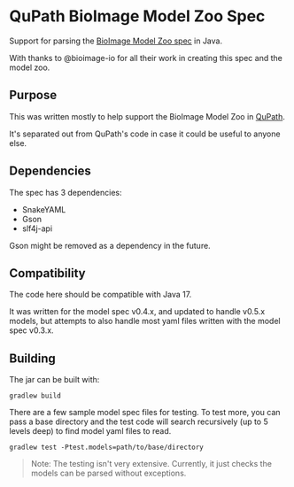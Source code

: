 # QuPath BioImage Model Zoo Spec

Support for parsing the [BioImage Model Zoo spec](https://github.com/bioimage-io/spec-bioimage-io) in Java.

With thanks to @bioimage-io for all their work in creating this spec and the model zoo.

## Purpose

This was written mostly to help support the BioImage Model Zoo in [QuPath](https://qupath.github.io).

It's separated out from QuPath's code in case it could be useful to anyone else.

## Dependencies

The spec has 3 dependencies:

* SnakeYAML
* Gson
* slf4j-api

Gson might be removed as a dependency in the future.

## Compatibility

The code here should be compatible with Java 17.

It was written for the model spec v0.4.x, and updated to handle v0.5.x models, but attempts to also handle most yaml files written with the model spec v0.3.x.

## Building

The jar can be built with:
```
gradlew build
```

There are a few sample model spec files for testing.
To test more, you can pass a base directory and the test code will search recursively (up to 5 levels deep) to find model yaml files to read.
```
gradlew test -Ptest.models=path/to/base/directory
```

> Note: The testing isn't very extensive. Currently, it just checks the models can be parsed without exceptions.
